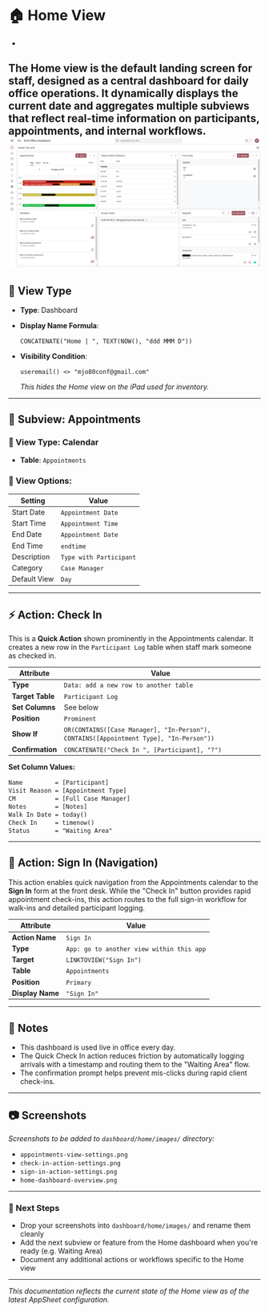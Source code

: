 # 🏠 Home View
-
The **Home** view is the default landing screen for staff, designed as a central dashboard for daily office operations. It dynamically displays the current date and aggregates multiple subviews that reflect real-time information on participants, appointments, and internal workflows.
![Home View Screenshot](../images/home-view.png)
---

## 🧱 View Type
- **Type**: Dashboard
- **Display Name Formula**:  
  ```appsheetscript
  CONCATENATE("Home | ", TEXT(NOW(), "ddd MMM D"))
  ```

- **Visibility Condition**:
  ```appsheetscript
  useremail() <> "mjo80conf@gmail.com"
  ```
  *This hides the Home view on the iPad used for inventory.*

---

## 🧩 Subview: Appointments

### 🔹 View Type: Calendar  
- **Table**: `Appointments`

### 🔧 View Options:
| Setting        | Value               |
|----------------|---------------------|
| Start Date     | `Appointment Date`  |
| Start Time     | `Appointment Time`  |
| End Date       | `Appointment Date`  |
| End Time       | `endtime`           |
| Description    | `Type with Participant` |
| Category       | `Case Manager`      |
| Default View   | `Day`               |

---

## ⚡ Action: Check In

This is a **Quick Action** shown prominently in the Appointments calendar. It creates a new row in the `Participant Log` table when staff mark someone as checked in.

| Attribute         | Value |
|------------------|-------|
| **Type**          | `Data: add a new row to another table` |
| **Target Table**  | `Participant Log` |
| **Set Columns**   | See below |
| **Position**      | `Prominent` |
| **Show If**       | `OR(CONTAINS([Case Manager], "In-Person"), CONTAINS([Appointment Type], "In-Person"))` |
| **Confirmation**  | `CONCATENATE("Check In ", [Participant], "?")` |

**Set Column Values:**
```text
Name         = [Participant]
Visit Reason = [Appointment Type]
CM           = [Full Case Manager]
Notes        = [Notes]
Walk In Date = today()
Check In     = timenow()
Status       = "Waiting Area"
```

---

## 🔄 Action: Sign In (Navigation)

This action enables quick navigation from the Appointments calendar to the **Sign In** form at the front desk. While the "Check In" button provides rapid appointment check-ins, this action routes to the full sign-in workflow for walk-ins and detailed participant logging.

| Attribute        | Value |
|-----------------|-------|
| **Action Name**  | `Sign In` |
| **Type**         | `App: go to another view within this app` |
| **Target**       | `LINKTOVIEW("Sign In")` |
| **Table**        | `Appointments` |
| **Position**     | `Primary` |
| **Display Name** | `"Sign In"` |

---

## 📎 Notes

- This dashboard is used live in office every day.
- The Quick Check In action reduces friction by automatically logging arrivals with a timestamp and routing them to the "Waiting Area" flow.
- The confirmation prompt helps prevent mis-clicks during rapid client check-ins.

---

## 📷 Screenshots

*Screenshots to be added to `dashboard/home/images/` directory:*
- `appointments-view-settings.png`
- `check-in-action-settings.png`
- `sign-in-action-settings.png`
- `home-dashboard-overview.png`

---

### 🧠 Next Steps

- Drop your screenshots into `dashboard/home/images/` and rename them cleanly
- Add the next subview or feature from the Home dashboard when you're ready (e.g. Waiting Area)
- Document any additional actions or workflows specific to the Home view

---

*This documentation reflects the current state of the Home view as of the latest AppSheet configuration.*

